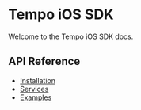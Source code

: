 # Tempo iOS SDK

Welcome to the Tempo iOS SDK docs.

## API Reference

- [Installation](reference/init.md)
- [Services](reference/services.md)
- [Examples](reference/mbtiles.md)
